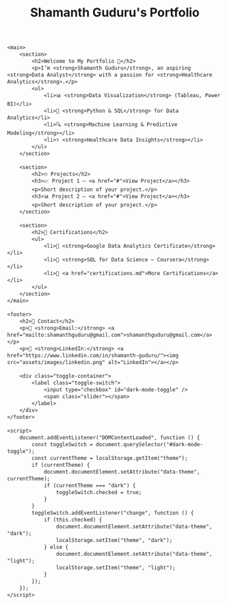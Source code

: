 <html lang="en">
<head>
    <meta charset="UTF-8">
    <meta name="viewport" content="width=device-width, initial-scale=1.0">
    <title>Shamanth Guduru's Portfolio</title>
    <link rel="stylesheet" href="styles.css">
</head>
<body>
    <header>
        <h1>Shamanth Guduru's Portfolio</h1>
    </header>
    
    <main>
        <section>
            <h2>Welcome to My Portfolio 👋</h2>
            <p>I’m <strong>Shamanth Guduru</strong>, an aspiring <strong>Data Analyst</strong> with a passion for <strong>Healthcare Analytics</strong>.</p>
            <ul>
                <li>📊 <strong>Data Visualization</strong> (Tableau, Power BI)</li>
                <li>🐍 <strong>Python & SQL</strong> for Data Analytics</li>
                <li>🔍 <strong>Machine Learning & Predictive Modeling</strong></li>
                <li>⚕️ <strong>Healthcare Data Insights</strong></li>
            </ul>
        </section>
        
        <section>
            <h2>🔥 Projects</h2>
            <h3>📈 Project 1 – <a href="#">View Project</a></h3>
            <p>Short description of your project.</p>
            <h3>📊 Project 2 – <a href="#">View Project</a></h3>
            <p>Short description of your project.</p>
        </section>
        
        <section>
            <h2>📜 Certifications</h2>
            <ul>
                <li>🔹 <strong>Google Data Analytics Certificate</strong></li>
                <li>🔹 <strong>SQL for Data Science – Coursera</strong></li>
                <li>🔹 <a href="certifications.md">More Certifications</a></li>
            </ul>
        </section>
    </main>
    
    <footer>
        <h2>📩 Contact</h2>
        <p>📧 <strong>Email:</strong> <a href="mailto:shamanthguduru@gmail.com">shamanthguduru@gmail.com</a></p>
        <p>🔗 <strong>LinkedIn:</strong> <a href="https://www.linkedin.com/in/shamanth-guduru/"><img src="assets/images/linkedin.png" alt="LinkedIn"></a></p>
        
        <div class="toggle-container">
            <label class="toggle-switch">
                <input type="checkbox" id="dark-mode-toggle" />
                <span class="slider"></span>
            </label>
        </div>
    </footer>
    
    <script>
        document.addEventListener("DOMContentLoaded", function () {
            const toggleSwitch = document.querySelector("#dark-mode-toggle");
            const currentTheme = localStorage.getItem("theme");
            if (currentTheme) {
                document.documentElement.setAttribute("data-theme", currentTheme);
                if (currentTheme === "dark") {
                    toggleSwitch.checked = true;
                }
            }
            toggleSwitch.addEventListener("change", function () {
                if (this.checked) {
                    document.documentElement.setAttribute("data-theme", "dark");
                    localStorage.setItem("theme", "dark");
                } else {
                    document.documentElement.setAttribute("data-theme", "light");
                    localStorage.setItem("theme", "light");
                }
            });
        });
    </script>
</body>
</html>
